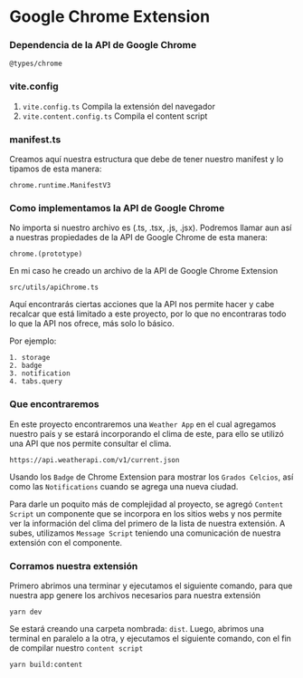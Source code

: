 # Google Chrome Extension
### Dependencia de la API de Google Chrome
```
@types/chrome
```

### vite.config
1. `vite.config.ts` Compila la extensión del navegador
2. `vite.content.config.ts` Compila el content script

### manifest.ts
Creamos aquí nuestra estructura que debe de tener nuestro manifest y lo tipamos de esta manera:

```
chrome.runtime.ManifestV3
```

### Como implementamos la API de Google Chrome
No importa si nuestro archivo es (.ts, .tsx, .js, .jsx). Podremos llamar aun así
a nuestras propiedades de la API de Google Chrome de
esta manera:

```
chrome.(prototype)
```

En mi caso he creado un archivo de la API de Google Chrome Extension

```
src/utils/apiChrome.ts
```

Aquí encontrarás ciertas acciones que la API nos permite hacer y cabe recalcar que está limitado a este proyecto, por lo que no encontraras todo lo que la API nos ofrece, más solo lo básico.

Por ejemplo:

```
1. storage
2. badge
3. notification
4. tabs.query
```

### Que encontraremos
En este proyecto encontraremos una `Weather App` en el cual agregamos nuestro país y se estará incorporando el clima de este, para ello se utilizó una API que nos permite consultar el clima.

```
https://api.weatherapi.com/v1/current.json
```

Usando los `Badge` de Chrome Extension para mostrar los `Grados Celcios`, así como las `Notifications` cuando se agrega una nueva ciudad.

Para darle un poquito más de complejidad al proyecto, se agregó `Content Script` un componente que se incorpora en los sitios webs y nos permite ver la información del clima del primero de la lista de nuestra extensión. A subes, utilizamos `Message Script` teniendo una comunicación de nuestra extensión con el componente.

### Corramos nuestra extensión
Primero abrimos una terminar y ejecutamos el siguiente comando, para que nuestra app genere los archivos necesarios para nuestra extensión
```
yarn dev
```

Se estará creando una carpeta nombrada: `dist`. Luego, abrimos una terminal en paralelo a la otra, y ejecutamos el siguiente comando, con el fin de compilar nuestro `content script`
```
yarn build:content
```